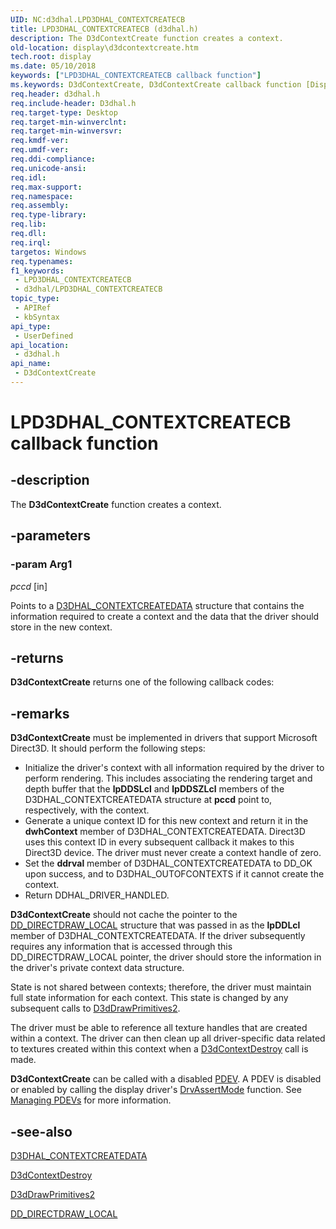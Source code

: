 ```yaml
---
UID: NC:d3dhal.LPD3DHAL_CONTEXTCREATECB
title: LPD3DHAL_CONTEXTCREATECB (d3dhal.h)
description: The D3dContextCreate function creates a context.
old-location: display\d3dcontextcreate.htm
tech.root: display
ms.date: 05/10/2018
keywords: ["LPD3DHAL_CONTEXTCREATECB callback function"]
ms.keywords: D3dContextCreate, D3dContextCreate callback function [Display Devices], LPD3DHAL_CONTEXTCREATECB, LPD3DHAL_CONTEXTCREATECB callback, d3dfncs_d126e9ed-3783-4cc1-8fd6-34592b95bec7.xml, d3dhal/D3dContextCreate, display.d3dcontextcreate
req.header: d3dhal.h
req.include-header: D3dhal.h
req.target-type: Desktop
req.target-min-winverclnt: 
req.target-min-winversvr: 
req.kmdf-ver: 
req.umdf-ver: 
req.ddi-compliance: 
req.unicode-ansi: 
req.idl: 
req.max-support: 
req.namespace: 
req.assembly: 
req.type-library: 
req.lib: 
req.dll: 
req.irql: 
targetos: Windows
req.typenames: 
f1_keywords:
 - LPD3DHAL_CONTEXTCREATECB
 - d3dhal/LPD3DHAL_CONTEXTCREATECB
topic_type:
 - APIRef
 - kbSyntax
api_type:
 - UserDefined
api_location:
 - d3dhal.h
api_name:
 - D3dContextCreate
---
```


# LPD3DHAL_CONTEXTCREATECB callback function


## -description

The <b>D3dContextCreate</b> function creates a context.

## -parameters

### -param Arg1

*pccd* [in]

Points to a <a href="/windows-hardware/drivers/ddi/d3dhal/ns-d3dhal-_d3dhal_contextcreatedata">D3DHAL_CONTEXTCREATEDATA</a> structure that contains the information required to create a context and the data that the driver should store in the new context.

## -returns

<b>D3dContextCreate</b> returns one of the following callback codes:

## -remarks

<b>D3dContextCreate</b> must be implemented in drivers that support Microsoft Direct3D. It should perform the following steps:

<ul>
<li>
Initialize the driver's context with all information required by the driver to perform rendering. This includes associating the rendering target and depth buffer that the <b>lpDDSLcl</b> and <b>lpDDSZLcl</b> members of the D3DHAL_CONTEXTCREATEDATA structure at <b>pccd</b> point to, respectively, with the context.

</li>
<li>
Generate a unique context ID for this new context and return it in the <b>dwhContext</b> member of D3DHAL_CONTEXTCREATEDATA. Direct3D uses this context ID in every subsequent callback it makes to this Direct3D device. The driver must never create a context handle of zero.

</li>
<li>
Set the <b>ddrval</b> member of D3DHAL_CONTEXTCREATEDATA to DD_OK upon success, and to D3DHAL_OUTOFCONTEXTS if it cannot create the context.

</li>
<li>
Return DDHAL_DRIVER_HANDLED.

</li>
</ul>
<b>D3dContextCreate</b> should not cache the pointer to the <a href="/windows/win32/api/ddrawint/ns-ddrawint-dd_directdraw_local">DD_DIRECTDRAW_LOCAL</a> structure that was passed in as the <b>lpDDLcl</b> member of D3DHAL_CONTEXTCREATEDATA. If the driver subsequently requires any information that is accessed through this DD_DIRECTDRAW_LOCAL pointer, the driver should store the information in the driver's private context data structure.

State is not shared between contexts; therefore, the driver must maintain full state information for each context. This state is changed by any subsequent calls to <a href="/windows-hardware/drivers/ddi/d3dhal/nc-d3dhal-lpd3dhal_drawprimitives2cb">D3dDrawPrimitives2</a>.

The driver must be able to reference all texture handles that are created within a context. The driver can then clean up all driver-specific data related to textures created within this context when a <a href="/windows-hardware/drivers/ddi/d3dhal/nc-d3dhal-lpd3dhal_contextdestroycb">D3dContextDestroy</a> call is made. 

<b>D3dContextCreate</b> can be called with a disabled <a href="/windows-hardware/drivers/">PDEV</a>. A PDEV is disabled or enabled by calling the display driver's <a href="/windows/win32/api/winddi/nf-winddi-drvassertmode">DrvAssertMode</a> function. See <a href="/windows-hardware/drivers/display/managing-pdevs">Managing PDEVs</a> for more information.

## -see-also

<a href="/windows-hardware/drivers/ddi/d3dhal/ns-d3dhal-_d3dhal_contextcreatedata">D3DHAL_CONTEXTCREATEDATA</a>



<a href="/windows-hardware/drivers/ddi/d3dhal/nc-d3dhal-lpd3dhal_contextdestroycb">D3dContextDestroy</a>



<a href="/windows-hardware/drivers/ddi/d3dhal/nc-d3dhal-lpd3dhal_drawprimitives2cb">D3dDrawPrimitives2</a>



<a href="/windows/win32/api/ddrawint/ns-ddrawint-dd_directdraw_local">DD_DIRECTDRAW_LOCAL</a>
